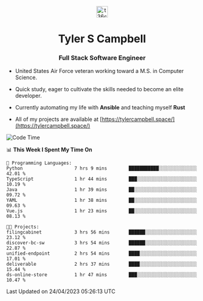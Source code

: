 <p align="center">
<a href="https://www.linkedin.com/in/t36campbell" target="blank"><img align="center" src="https://ik.imagekit.io/t36campbell/Portfolio/linkedin.png.original_m8bbGgPh6.png" alt="t36campbell" height="30" width="30" /></a>
</p>
<h1 align="center">Tyler S Campbell</h1>
<h3 align="center">Full Stack Software Engineer</h3>

* United States Air Force veteran working toward a M.S. in Computer Science.

* Quick study, eager to cultivate the skills needed to become an elite developer.

* Currently automating my life with **Ansible** and teaching myself **Rust**

* All of my projects are available at [https://tylercampbell.space/](https://tylercampbell.space/)

<!--START_SECTION:waka-->
![Code Time](http://img.shields.io/badge/Code%20Time-2%2C415%20hrs%2051%20mins-blue)

📊 **This Week I Spent My Time On** 

```text
💬 Programming Languages: 
Python                   7 hrs 9 mins        ███████████░░░░░░░░░░░░░░   42.01 % 
TypeScript               1 hr 44 mins        ███░░░░░░░░░░░░░░░░░░░░░░   10.19 % 
Java                     1 hr 39 mins        ██░░░░░░░░░░░░░░░░░░░░░░░   09.72 % 
YAML                     1 hr 38 mins        ██░░░░░░░░░░░░░░░░░░░░░░░   09.63 % 
Vue.js                   1 hr 23 mins        ██░░░░░░░░░░░░░░░░░░░░░░░   08.13 % 

🐱‍💻 Projects: 
filingcabinet            3 hrs 56 mins       ██████░░░░░░░░░░░░░░░░░░░   23.12 % 
discover-bc-sw           3 hrs 54 mins       ██████░░░░░░░░░░░░░░░░░░░   22.87 % 
unified-endpoint         2 hrs 54 mins       ████░░░░░░░░░░░░░░░░░░░░░   17.01 % 
deliverable              2 hrs 37 mins       ████░░░░░░░░░░░░░░░░░░░░░   15.44 % 
ds-online-store          1 hr 47 mins        ███░░░░░░░░░░░░░░░░░░░░░░   10.47 % 
```


 Last Updated on 24/04/2023 05:26:13 UTC
<!--END_SECTION:waka-->
